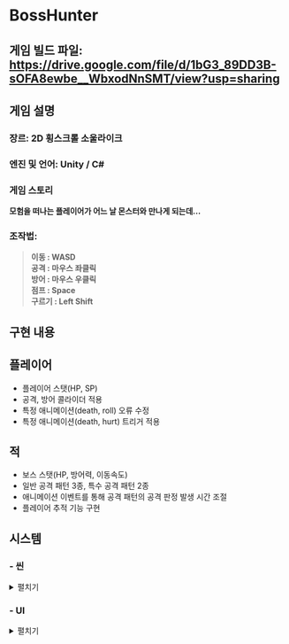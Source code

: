 # BossHunter

## 게임 빌드 파일: https://drive.google.com/file/d/1bG3_89DD3B-sOFA8ewbe__WbxodNnSMT/view?usp=sharing

## 게임 설명
### 장르: 2D 횡스크롤 소울라이크
### 엔진 및 언어: Unity / C#
### 게임 스토리
**모험을 떠나는 플레이어가 어느 날 몬스터와 만나게 되는데...**

### 조작법:
> **이동 : WASD**  
> **공격 : 마우스 좌클릭**  
> **방어 : 마우스 우클릭**  
> **점프 : Space**  
> **구르기 : Left Shift**

## 구현 내용
## 플레이어
- 플레이어 스탯(HP, SP)
- 공격, 방어 콜라이더 적용
- 특정 애니메이션(death, roll) 오류 수정
- 특정 애니메이션(death, hurt) 트리거 적용

## 적
- 보스 스탯(HP, 방어력, 이동속도)
- 일반 공격 패턴 3종, 특수 공격 패턴 2종
- 애니메이션 이벤트를 통해 공격 패턴의 공격 판정 발생 시간 조절
- 플레이어 추적 기능 구현

## 시스템

### - 씬  
<details>
<summary>펼치기</summary>
  
**인트로씬**  
![image](https://github.com/ACEDIA2567/BossHunter/assets/101154683/95142ed4-20a7-4f26-a5cf-33f83892b70d)  
**인게임씬**  
![image](https://github.com/ACEDIA2567/BossHunter/assets/101154683/b2b19fb4-2786-4518-b168-bac4f73e9fee)

</details>

### - UI
<details>
<summary>펼치기</summary>
  
**옵션 창**  
![image](https://github.com/ACEDIA2567/BossHunter/assets/101154683/7a8efc00-d295-4c3f-a065-bfecbbff4182)


**게임 클리어**  
![image](https://github.com/ACEDIA2567/BossHunter/assets/101154683/87f437e1-67d8-4c6c-bd14-301ebb566f42)

**게임 오버**  
![image](https://github.com/ACEDIA2567/BossHunter/assets/101154683/2241e2af-382e-470f-9c4f-98da5cebc6bb)

</details>


